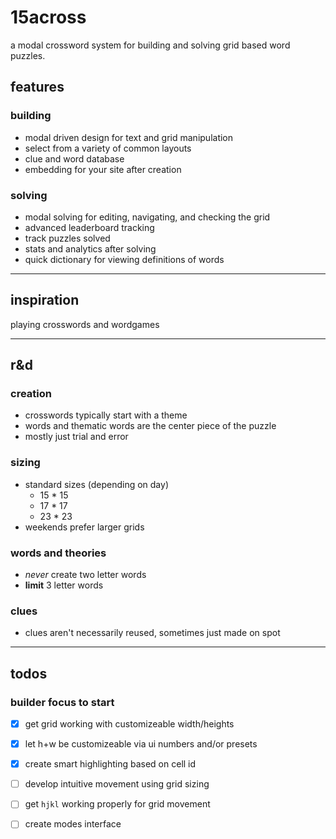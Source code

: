 # 15across

a modal crossword system for building and solving grid based word puzzles.

## features

### building

* modal driven design for text and grid manipulation
* select from a variety of common layouts
* clue and word database
* embedding for your site after creation

### solving 

* modal solving for editing, navigating, and checking the grid
* advanced leaderboard tracking
* track puzzles solved
* stats and analytics after solving
* quick dictionary for viewing definitions of words

---

## inspiration

playing crosswords and wordgames

---

## r&d

### creation

* crosswords typically start with a theme
* words and thematic words are the center piece of the puzzle
* mostly just trial and error

### sizing

* standard sizes (depending on day)
	* 15 * 15
	* 17 * 17
	* 23 * 23
* weekends prefer larger grids 

### words and theories

* _never_ create two letter words
* **limit** 3 letter words

### clues

* clues aren't necessarily reused, sometimes just made on spot

---

## todos

### builder focus to start

- [x] get grid working with customizeable width/heights
- [x] let h+w be customizeable via ui numbers and/or presets
- [x] create smart highlighting based on cell id
- [ ] develop intuitive movement using grid sizing
- [ ] get `hjkl` working properly for grid movement
- [ ] create modes interface


